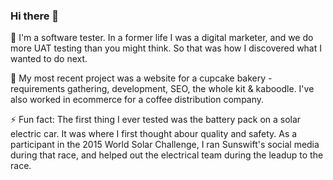 ### Hi there 👋

🌱 I'm a software tester. In a former life I was a digital marketer, and we do more UAT testing than you might think. So that was how I discovered what I wanted to do next.

🔭 My most recent project was a website for a cupcake bakery - requirements gathering, development, SEO, the whole kit & kaboodle. I've also worked in ecommerce for a coffee distribution company. 

⚡ Fun fact: The first thing I ever tested was the battery pack on a solar electric car. It was where I first thought abour quality and safety. As a participant in the 2015 World Solar Challenge, I ran Sunswift's social media during that race, and helped out the electrical team during the leadup to the race. 

<!--
**ashleygraf101/ashleygraf101** is a ✨ _special_ ✨ repository because its `README.md` (this file) appears on your GitHub profile.

Here are some ideas to get you started:

- 🔭 I’m currently working on ...
- 🌱 I’m currently learning ...
- 👯 I’m looking to collaborate on ...
- 🤔 I’m looking for help with ...
- 💬 Ask me about ...
- 📫 How to reach me: ...
- 😄 Pronouns: ...
- ⚡ Fun fact: ...
-->
